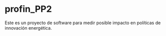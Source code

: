 # profin_PP2
Este es un proyecto de software para medir posible impacto en políticas de innovación energética.
